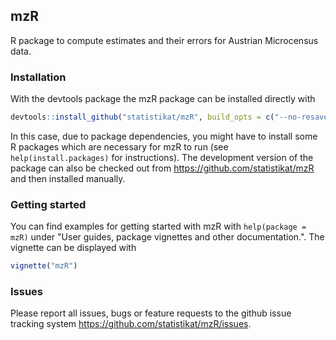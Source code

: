 ## mzR

R package to compute estimates and their errors for Austrian Microcensus data.

### Installation

With the devtools package the mzR package can be installed directly with 

```r
devtools::install_github("statistikat/mzR", build_opts = c("--no-resave-data"))
```

In this case, due to package dependencies, you might have to install some R
packages which are necessary for mzR to run (see `help(install.packages)`
for instructions). The development version of the package can also be checked
out from https://github.com/statistikat/mzR and then installed manually.

### Getting started

You can find examples for getting started with mzR with `help(package = mzR)`
under "User guides, package vignettes and other documentation.". The vignette
can be displayed with

```r
vignette("mzR")
```

### Issues

Please report all issues, bugs or feature requests to the github issue tracking
system https://github.com/statistikat/mzR/issues.
